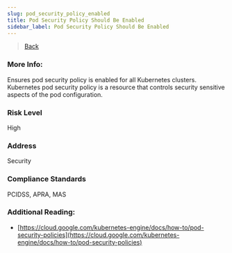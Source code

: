 ```yaml
---
slug: pod_security_policy_enabled
title: Pod Security Policy Should Be Enabled
sidebar_label: Pod Security Policy Should Be Enabled
---
```

> [Back](../../gcpkubemonitoring)

### More Info:
Ensures pod security policy is enabled for all Kubernetes clusters. Kubernetes pod security policy is a resource that controls security sensitive aspects of the pod configuration.

### Risk Level
High

### Address
Security

### Compliance Standards
PCIDSS, APRA, MAS

### Additional Reading:
- [https://cloud.google.com/kubernetes-engine/docs/how-to/pod-security-policies](https://cloud.google.com/kubernetes-engine/docs/how-to/pod-security-policies) 
